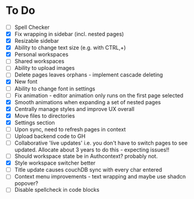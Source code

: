 # To Do
- [ ] Spell Checker
- [X] Fix wrapping in sidebar (incl. nested pages)
- [X] Resizable sidebar
- [X] Ability to change text size (e.g. with CTRL,+)
- [X] Personal workspaces
- [ ] Shared workspaces
- [ ] Ability to upload images
- [ ] Delete pages leaves orphans - implement cascade deleting
- [X] New font
- [ ] Ability to change font in settings
- [ ] Fix animation - editor animation only runs on the first page selected
- [X] Smooth animations when expanding a set of nested pages
- [X] Centrally manage styles and improve UX overall
- [X] Move files to directories
- [X] Settings section
- [ ] Upon sync, need to refresh pages in context
- [ ] Upload backend code to GH
- [ ] Collaborative 'live updates' i.e. you don't have to switch pages to see updated. Allocate about 3 years to do this - expecting issues!!
- [ ] Should workspace state be in Authcontext? probably not.
- [X] Style workspace switcher better
- [ ] Title update causes couchDB sync with every char entered
- [ ] Context menu improvements - text wrapping and maybe use shadcn popover?
- [ ] Disable spellcheck in code blocks
